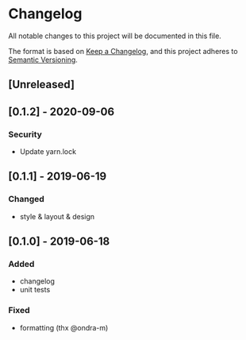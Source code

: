 # Changelog
All notable changes to this project will be documented in this file.

The format is based on [Keep a Changelog](https://keepachangelog.com/en/1.0.0/),
and this project adheres to [Semantic Versioning](https://semver.org/spec/v2.0.0.html).

## [Unreleased]
## [0.1.2] - 2020-09-06
### Security
- Update yarn.lock
## [0.1.1] - 2019-06-19
### Changed
- style & layout & design
## [0.1.0] - 2019-06-18
### Added
- changelog
- unit tests
### Fixed
- formatting (thx @ondra-m)
